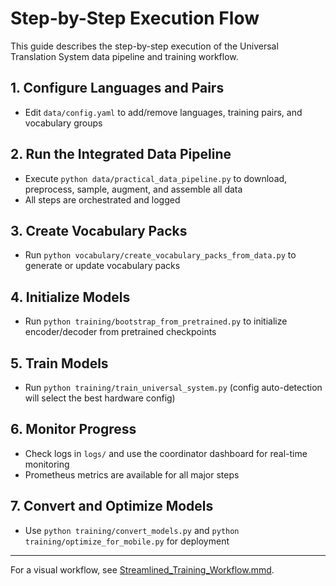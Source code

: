 # Step-by-Step Execution Flow

This guide describes the step-by-step execution of the Universal Translation System data pipeline and training workflow.

## 1. Configure Languages and Pairs
- Edit `data/config.yaml` to add/remove languages, training pairs, and vocabulary groups

## 2. Run the Integrated Data Pipeline
- Execute `python data/practical_data_pipeline.py` to download, preprocess, sample, augment, and assemble all data
- All steps are orchestrated and logged

## 3. Create Vocabulary Packs
- Run `python vocabulary/create_vocabulary_packs_from_data.py` to generate or update vocabulary packs

## 4. Initialize Models
- Run `python training/bootstrap_from_pretrained.py` to initialize encoder/decoder from pretrained checkpoints

## 5. Train Models
- Run `python training/train_universal_system.py` (config auto-detection will select the best hardware config)

## 6. Monitor Progress
- Check logs in `logs/` and use the coordinator dashboard for real-time monitoring
- Prometheus metrics are available for all major steps

## 7. Convert and Optimize Models
- Use `python training/convert_models.py` and `python training/optimize_for_mobile.py` for deployment

---

For a visual workflow, see [Streamlined_Training_Workflow.mmd](Streamlined_Training_Workflow.mmd).